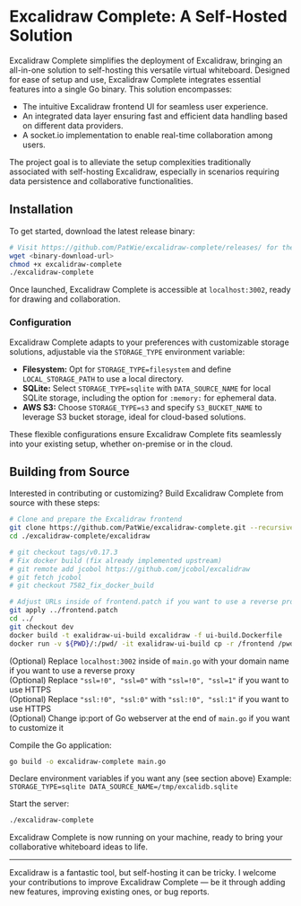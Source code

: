 # Excalidraw Complete: A Self-Hosted Solution

Excalidraw Complete simplifies the deployment of Excalidraw, bringing an
all-in-one solution to self-hosting this versatile virtual whiteboard. Designed
for ease of setup and use, Excalidraw Complete integrates essential features
into a single Go binary. This solution encompasses:

- The intuitive Excalidraw frontend UI for seamless user experience.
- An integrated data layer ensuring fast and efficient data handling based on different data providers.
- A socket.io implementation to enable real-time collaboration among users.

The project goal is to alleviate the setup complexities traditionally associated with self-hosting Excalidraw, especially in scenarios requiring data persistence and collaborative functionalities.

## Installation

To get started, download the latest release binary:

```bash
# Visit https://github.com/PatWie/excalidraw-complete/releases/ for the download URL
wget <binary-download-url>
chmod +x excalidraw-complete
./excalidraw-complete
```

Once launched, Excalidraw Complete is accessible at `localhost:3002`, ready for
drawing and collaboration.

### Configuration

Excalidraw Complete adapts to your preferences with customizable storage solutions, adjustable via the `STORAGE_TYPE` environment variable:

- **Filesystem:** Opt for `STORAGE_TYPE=filesystem` and define `LOCAL_STORAGE_PATH` to use a local directory.
- **SQLite:** Select `STORAGE_TYPE=sqlite` with `DATA_SOURCE_NAME` for local SQLite storage, including the option for `:memory:` for ephemeral data.
- **AWS S3:** Choose `STORAGE_TYPE=s3` and specify `S3_BUCKET_NAME` to leverage S3 bucket storage, ideal for cloud-based solutions.

These flexible configurations ensure Excalidraw Complete fits seamlessly into your existing setup, whether on-premise or in the cloud.

## Building from Source

Interested in contributing or customizing? Build Excalidraw Complete from source with these steps:

```bash
# Clone and prepare the Excalidraw frontend
git clone https://github.com/PatWie/excalidraw-complete.git --recursive
cd ./excalidraw-complete/excalidraw

# git checkout tags/v0.17.3
# Fix docker build (fix already implemented upstream)
# git remote add jcobol https://github.com/jcobol/excalidraw
# git fetch jcobol
# git checkout 7582_fix_docker_build

# Adjust URLs inside of frontend.patch if you want to use a reverse proxy
git apply ../frontend.patch
cd ../
git checkout dev
docker build -t exalidraw-ui-build excalidraw -f ui-build.Dockerfile
docker run -v ${PWD}/:/pwd/ -it exalidraw-ui-build cp -r /frontend /pwd
```

(Optional) Replace `localhost:3002` inside of `main.go` with your domain name if you want to use a reverse proxy  
(Optional) Replace `"ssl=!0", "ssl=0"` with `"ssl=!0", "ssl=1"` if you want to use HTTPS  
(Optional) Replace `"ssl:!0", "ssl:0"` with `"ssl:!0", "ssl:1"` if you want to use HTTPS  
(Optional) Change ip:port of Go webserver at the end of `main.go` if you want to customize it

Compile the Go application:

```bash
go build -o excalidraw-complete main.go
```

Declare environment variables if you want any (see section above)
Example: `STORAGE_TYPE=sqlite DATA_SOURCE_NAME=/tmp/excalidb.sqlite`

Start the server:

```bash
./excalidraw-complete
```

Excalidraw Complete is now running on your machine, ready to bring your collaborative whiteboard ideas to life.

---

Excalidraw is a fantastic tool, but self-hosting it can be tricky. I welcome
your contributions to improve Excalidraw Complete — be it through adding new
features, improving existing ones, or bug reports.

